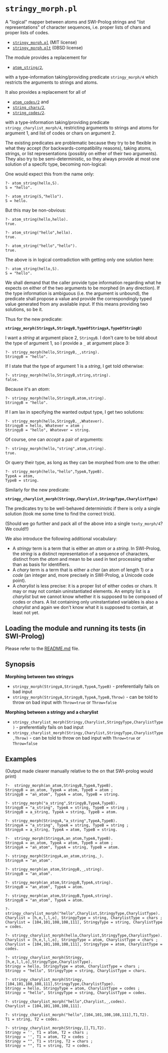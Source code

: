# `stringy_morph.pl`

A "logical" mapper between atoms and SWI-Prolog strings and "list representations"
of character sequences, i.e. proper lists of chars and proper lists of codes.

- [`stringy_morph.pl`](stringy_morph.pl) (MIT license) 
- [`stringy_morph.plt`](stringy_morph.plt) (0BSD license)

The module provides a replacement for

- [`atom_string/2`](https://eu.swi-prolog.org/pldoc/doc_for?object=atom_string/2),

with a type-information taking/providing predicate `stringy_morph/4` which
restricts the arguments to strings and atoms.

It also provides a replacement for all of

- [`atom_codes/2`](https://eu.swi-prolog.org/pldoc/doc_for?object=atom_codes/2) and
- [`string_chars/2`](https://eu.swi-prolog.org/pldoc/doc_for?object=string_chars/2),
- [`string_codes/2`](https://eu.swi-prolog.org/pldoc/doc_for?object=string_codes/2).

with a type-information taking/providing predicate `stringy_charylist_morph/4`, 
restricting arguments to strings and atoms for argument 1, and list of codes or chars on 
argument 2.

The existing predicates are problematic because they try to be flexible
in what they accept (for backwards-compatibility reasons), taking atoms, strings, 
or list representations (possibly on either of their two arguments). They also try 
to be semi-deterministic, so they always provide at most one solution of a specifc type, 
becoming non-logical:

One would expect this from the name only:

```
?- atom_string(hello,S).
S = "hello".

?- atom_string(S,"hello").
S = hello.
```

But this may be non-obvious:

```
?- atom_string(hello,hello).
true.

?- atom_string("hello",hello).
true.

?- atom_string("hello","hello").
true.
```

The above is in logical contradiction with getting only one solution here:

```
?- atom_string(hello,S).
S = "hello".
```

We shall demand that the caller provide type information regarding
what he expects on either of the two arguments to be morphed (in any direction).
If the type information is ambiguous (i.e. the argument is unbound), the predicate 
shall propose a value and provide the correspondingly typed value generated from 
any available input. If this means providing two solutions, so be it.

Thus for the new predicate:

**`stringy_morph(StringyA,StringyB,TypeOfStringyA,TypeOfStringB)`**

I want a _string_ at argument place 2, `StringyB`. I don't care to be told about the
type of argument 1, so I provide a `_` at argument place 3:

```
?- stringy_morph(hello,StringyB,_,string).
StringyB = "hello".
```

If I state that the type of argument 1 is a _string_, I get told otherwise:

```
?- stringy_morph(hello,StringyB,string,string).
false.
```

Because it's an _atom_:

```
?- stringy_morph(hello,StringyB,atom,string).
StringyB = "hello".
```

If I am lax in specifying the wanted output type, I get two solutions:

```
?- stringy_morph(hello,StringyB,_,Whatever).
StringyB = hello, Whatever = atom ;
StringyB = "hello", Whatever = string.
```

Of course, one can _accept_ a pair of arguments:

```
?- stringy_morph(hello,"string",atom,string).
true.
```

Or query their type, as long as they can be morphed from one to the other:

```
?- stringy_morph(hello,"hello",TypeA,TypeB).
TypeA = atom,
TypeB = string.
```

Similarly for the new predicate:

**`stringy_charylist_morph(Stringy,Charylist,StringyType,CharylistType)`**

The predicates try to be well-behaved deterministic if there is only a single solution
(took me some time to find the correct trick).

(Should we go further and pack all of the above into a single `texty_morph/4`? We could!!)

We also introduce the following additional vocabulary:

- A _stringy_ term is a term that is either an _atom_ or a _string_. In SWI-Prolog, the _string_
  is a distinct representation of a sequence of characters, distinct from the _atom_ and
  mean to be used in text processing rather than as basis for identifiers.
- A _chary_ term is a term that is either a _char_ (an atom of length 1) or a _code_ (an integer
  and, more precisely in SWI-Prolog, a Unicode code point).
- A _charylist_ is less precise: it is a proper list of either codes or chars. It may or may not contain 
  uninstantiated elements. An empty list is a _charylist_ but we cannot know whether it is supposed
  to be composed of codes or chars. A list containing only uninstantiated variables is also a _charylist_
  and again we don't know what it is supposed to contain, at least not yet.

## Loading the module and running its tests (in SWI-Prolog)

Please refer to the [README.md](README.md) file.

## Synopsis

**Morphing between two stringys**

- `stringy_morph(StringyA,StringyB,TypeA,TypeB)` - preferentially fails on bad input
- `stringy_morph(StringyA,StringyB,TypeA,TypeB,Throw)` - can be told to throw on bad input with `Throw=true` or `Throw=false`

**Morphing between a stringy and a charylist**

- `stringy_charylist_morph(Stringy,Charylist,StringyType,CharylistType)` - preferentially fails on bad input
- `stringy_charylist_morph(Stringy,Charylist,StringyType,CharylistType,Throw)` - can be told to throw on bad input with `Throw=true` or `Throw=false`

## Examples

(Output made clearer manually relative to the on that SWI-prolog would print)

```
?-  stringy_morph(an_atom,StringyB,TypeA,TypeB).
StringyB = an_atom, TypeA = atom, TypeB = atom ;
StringyB = "an_atom", TypeA = atom, TypeB = string.

?- stringy_morph("a_string",StringyB,TypeA,TypeB).
StringyB = "a_string", TypeA = string, TypeB = string ;
StringyB = a_string, TypeA = string, TypeB = atom.

?- stringy_morph(StringyA,"a_string",TypeA,TypeB).
StringyA = "a_string", TypeA = string, TypeB = string ;
StringyA = a_string, TypeA = atom, TypeB = string.

?-  stringy_morph(StringyA,an_atom,TypeA,TypeB).
StringyA = an_atom, TypeA = atom, TypeB = atom ;
StringyA = "an_atom", TypeA = string, TypeB = atom.

?- stringy_morph(StringyA,an_atom,string,_).
StringyA = "an_atom".

?- stringy_morph(an_atom,StringyB,_,string).
StringyB = "an_atom".

?- stringy_morph(an_atom,StringyB,TypeA,string). 
StringyB = "an_atom", TypeA = atom.

?- stringy_morph(an_atom,StringyB,TypeA,string).
StringyB = "an_atom", TypeA = atom.
```

```
?- stringy_charylist_morph("hello",Charylist,StringyType,CharylistType).
Charylist = [h,e,l,l,o], StringyType = string, CharylistType = chars ;
Charylist = [104,101,108,108,111], StringyType = string, CharylistType = codes.

?- stringy_charylist_morph(hello,Charylist,StringyType,CharylistType).
Charylist = [h,e,l,l,o], StringyType = atom, CharylistType = chars ;
Charylist = [104,101,108,108,111], StringyType = atom, CharylistType = codes.

?- stringy_charylist_morph(Stringy,[h,e,l,l,o],StringyType,CharylistType).
Stringy = hello, StringyType = atom, CharylistType = chars ;
Stringy = "hello", StringyType = string, CharylistType = chars.

?- stringy_charylist_morph(Stringy,[104,101,108,108,111],StringyType,CharylistType).
Stringy = hello, StringyType = atom, CharylistType = codes ;
Stringy = "hello", StringyType = string, CharylistType = codes.

?- stringy_charylist_morph("hello",Charylist,_,codes).
Charylist = [104,101,108,108,111].

?- stringy_charylist_morph("hello",[104,101,108,108,111],T1,T2).
T1 = string, T2 = codes.

?- stringy_charylist_morph(Stringy,[],T1,T2).
Stringy = '', T1 = atom, T2 = chars ;
Stringy = '', T1 = atom, T2 = codes ;
Stringy = "", T1 = string, T2 = chars ;
Stringy = "", T1 = string, T2 = codes.
```

